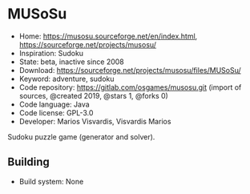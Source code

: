 # MUSoSu

- Home: https://musosu.sourceforge.net/en/index.html, https://sourceforge.net/projects/musosu/
- Inspiration: Sudoku
- State: beta, inactive since 2008
- Download: https://sourceforge.net/projects/musosu/files/MUSoSu/
- Keyword: adventure, sudoku
- Code repository: https://gitlab.com/osgames/musosu.git (import of sources, @created 2019, @stars 1, @forks 0)
- Code language: Java
- Code license: GPL-3.0
- Developer: Marios Visvardis, Visvardis Marios

Sudoku puzzle game (generator and solver).

## Building

- Build system: None
